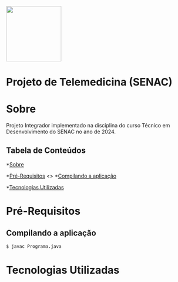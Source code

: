 <img src="https://cdn-icons-png.flaticon.com/512/7228/7228311.png" height="150" width="150">

# Projeto de Telemedicina (SENAC)

Sobre
=========
Projeto Integrador implementado na disciplina do curso Técnico em Desenvolvimento do SENAC no ano de 2024.

Tabela de Conteúdos
-----------------------

*[Sobre](#sobre)

*[Pré-Requisitos](#pré-requisitos)
<>
    *[Compilando a aplicação](#compilando-a-aplicação)

*[Tecnologias Utilizadas](#tecnologias-utilizadas)


Pré-Requisitos
===================

Compilando a aplicação
------------------------
```bash
$ javac Programa.java
```

Tecnologias Utilizadas
===========================
